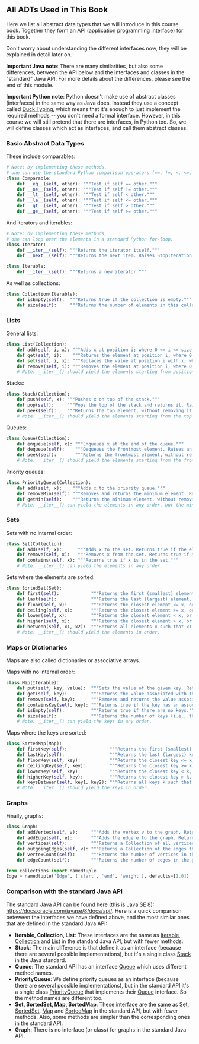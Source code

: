 
## All ADTs Used in This Book

Here we list all abstract data types that we will introduce in this
course book. Together they form an API (application programming
interface) for this book.

Don't worry about understanding the different interfaces now, they will
be explained in detail later on.

**Important Java note**: There are many similarities, but also some
differences, between the API below and the interfaces and classes in the
"standard" Java API. For more details about the differences, please
see the end of this module.

**Important Python note**: Python doesn't make use of abstract classes
(interfaces) in the same way as Java does. Instead they use a concept
called [Duck Typing](https://en.wikipedia.org/wiki/Duck_typing), which
means that it's enough to just implement the required methods -- you
don't need a formal interface. However, in this course we will still
pretend that there are interfaces, in Python too. So, we will define
classes which act as interfaces, and call them abstract classes.

### Basic Abstract Data Types

These include comparables:
```python
# Note: by implementing these methods,
# one can use the standard Python comparison operators (==, !=, <, <=, >, >=).
class Comparable:
    def __eq__(self, other): """Test if self == other."""
    def __ne__(self, other): """Test if self != other."""
    def __lt__(self, other): """Test if self < other."""
    def __le__(self, other): """Test if self <= other."""
    def __gt__(self, other): """Test if self > other."""
    def __ge__(self, other): """Test if self >= other."""
```

And iterators and iterables:
```python
# Note: by implementing these methods,
# one can loop over the elements in a standard Python for-loop.
class Iterator:
    def __iter__(self): """Returns the iterator itself."""
    def __next__(self): """Returns the next item. Raises StopIteration if there are no more elements."""

class Iterable:
    def __iter__(self): """Returns a new iterator."""
```

As well as collections:
```python
class Collection(Iterable):
    def isEmpty(self):  """Returns true if the collection is empty."""
    def size(self):     """Returns the number of elements in this collection."""
```

### Lists

General lists:
```python
class List(Collection):
    def add(self, i, x): """Adds x at position i; where 0 <= i <= size."""
    def get(self, i):    """Returns the element at position i; where 0 <= i < size."""
    def set(self, i, x): """Replaces the value at position i with x; where 0 <= i < size."""
    def remove(self, i): """Removes the element at position i; where 0 <= i < size."""
    # Note: __iter__() should yield the elements starting from position 0.
```

Stacks:
```python
class Stack(Collection):
    def push(self, x): """Pushes x on top of the stack."""
    def pop(self):     """Pops the top of the stack and returns it. Raises an exception if the stack is empty."""
    def peek(self):    """Returns the top element, without removing it. Raises an exception if the stack is empty."""
    # Note: __iter__() should yield the elements starting from the top of the stack.
```

Queues:
```python
class Queue(Collection):
    def enqueue(self, x): """Enqueues x at the end of the queue."""
    def dequeue(self):    """Dequeues the frontmost element. Raises an exception if the queue is empty."""
    def peek(self):       """Returns the frontmost element, without removing it. Raises an exception if the queue is empty."""
    # Note: __iter__() should yield the elements starting from the frontmost element.
```

Priority queues:
```python
class PriorityQueue(Collection):
    def add(self, x):    """Adds x to the priority queue."""
    def removeMin(self): """Removes and returns the minimum element. Raises an exception if the priority queue is empty."""
    def getMin(self):    """Returns the minimum element, without removing it. Raises an exception if the priority queue is empty."""
    # Note: __iter__() can yield the elements in any order, but the minimum element should come first.
```

### Sets

Sets with no internal order:
```python
class Set(Collection):
    def add(self, x):      """Adds x to the set. Returns true if the element wasn't already in the set."""
    def remove(self, x):   """Removes x from the set. Returns true if the element was in the set."""
    def contains(self, x): """Returns true if x is in the set."""
    # Note: __iter__() can yield the elements in any order.
```

Sets where the elements are sorted:
```python
class SortedSet(Set):
    def first(self):            """Returns the first (smallest) element. Raises an exception if the set is empty."""
    def last(self):             """Returns the last (largest) element. Raises an exception if the set is empty."""
    def floor(self, x):         """Returns the closest element <= x, or None if there is no such element."""
    def ceiling(self, x):       """Returns the closest element >= x, or None if there is no such element."""
    def lower(self, x):         """Returns the closest element < x, or None if there is no such element."""
    def higher(self, x):        """Returns the closest element > x, or None if there is no such element."""
    def between(self, x1, x2):  """Returns all elements x such that x1 <= x <= x2."""
    # Note: __iter__() should yield the elements in order.
```

### Maps or Dictionaries

Maps are also called dictionaries or associative arrays.

Maps with no internal order:
```python
class Map(Iterable):
    def put(self, key, value):  """Sets the value of the given key. Returns the previous value, or None."""
    def get(self, key):         """Returns the value associated with the given key, or None if the key is not there."""
    def remove(self, key):      """Removes and returns the value associated with the given key, or None if there is no key."""
    def containsKey(self, key): """Returns true if the key has an associated value."""
    def isEmpty(self):          """Returns true if there are no keys."""
    def size(self):             """Returns the number of keys (i.e., the number of key/value pairs)."""
    # Note: __iter__() can yield the keys in any order.
```

Maps where the keys are sorted:
```python
class SortedMap(Map):
    def firstKey(self):                """Returns the first (smallest) key. Raises an exception if the map is empty."""
    def lastKey(self):                 """Returns the last (largest) key. Raises an exception if the map is empty."""
    def floorKey(self, key):           """Returns the closest key <= k, or None if there is no key."""
    def ceilingKey(self, key):         """Returns the closest key >= k, or None if there is no key."""
    def lowerKey(self, key):           """Returns the closest key < k, or None if there is no such element."""
    def higherKey(self, key):          """Returns the closest key > k, or None if there is no such element."""
    def keysBetween(self, key1, key2): """Returns all keys k such that k1 <= k <= k2."""
    # Note: __iter__() should yield the keys in order.
```

### Graphs

Finally, graphs:
```python
class Graph:
    def addVertex(self, v):     """Adds the vertex v to the graph. Returns true if it wasn't already in the graph."""
    def addEdge(self, e):       """Adds the edge e to the graph. Returns true if it wasn't already in the graph."""
    def vertices(self):         """Returns a Collection of all vertices in the graph."""
    def outgoingEdges(self, v): """Returns a Collection of the edges that originates in vertex v."""
    def vertexCount(self):      """Returns the number of vertices in the graph."""
    def edgeCount(self):        """Returns the number of edges in the graph."""

from collections import namedtuple
Edge = namedtuple('Edge', ['start', 'end', 'weight'], defaults=[1.0])
```

### Comparison with the standard Java API

The standard Java API can be found here (this is Java SE 8):
<https://docs.oracle.com/javase/8/docs/api/>. Here is a quick comparison
beteween the interfaces we have defined above, and the most similar ones
that are defined in the standard Java API:

-   **Iterable, Collection, List**: These interfaces are the same as
    [Iterable](https://docs.oracle.com/javase/8/docs/api/java/lang/Iterable.html),
    [Collection](https://docs.oracle.com/javase/8/docs/api/java/util/Collection.html)
    and
    [List](https://docs.oracle.com/javase/8/docs/api/java/util/List.html)
    in the standard Java API, but with fewer methods.
-   **Stack**: The main difference is that define it as an interface
    (because there are several possible implementations), but it's a
    single class
    [Stack](https://docs.oracle.com/javase/8/docs/api/java/util/Stack.html)
    in the Java standard.
-   **Queue**: The standard API has an interface
    [Queue](https://docs.oracle.com/javase/8/docs/api/java/util/Queue.html)
    which uses different method names.
-   **PriorityQueue**: We define priority queues as an interface
    (because there are several possible implementations), but in the
    standard API it's a single class
    [PriorityQueue](https://docs.oracle.com/javase/8/docs/api/java/util/PriorityQueue.html)
    that implements their
    [Queue](https://docs.oracle.com/javase/8/docs/api/java/util/Queue.html)
    interface. So the method names are different too.
-   **Set, SortedSet, Map, SortedMap**: These interface are the same as
    [Set](https://docs.oracle.com/javase/8/docs/api/java/util/Set.html),
    [SortedSet](https://docs.oracle.com/javase/8/docs/api/java/util/SortedSet.html),
    [Map](https://docs.oracle.com/javase/8/docs/api/java/util/List.html)
    and
    [SortedMap](https://docs.oracle.com/javase/8/docs/api/java/util/SortedMap.html)
    in the standard API, but with fewer methods. Also, some methods are
    simpler than the corresponding ones in the standard API.
-   **Graph**: There is no interface (or class) for graphs in the
    standard Java API.
